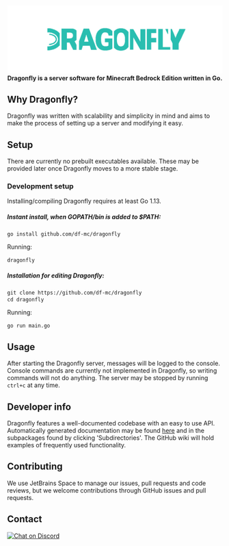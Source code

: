 <p align="center">
	<a href="https://github.com/df-mc/dragonfly"><img src="assets/banner.png"></img></a><br>
	<b>Dragonfly is a server software for Minecraft Bedrock Edition written in Go.</b>
</p>

## Why Dragonfly?

Dragonfly was written with scalability and simplicity in mind and aims to make the process of setting up a server and modifying it easy.

## Setup
There are currently no prebuilt executables available. These may be provided later once Dragonfly moves to a
more stable stage.

### Development setup
Installing/compiling Dragonfly requires at least Go 1.13.

##### Instant install, when GOPATH/bin is added to $PATH:
```
go install github.com/df-mc/dragonfly
```
Running:
```
dragonfly
```

##### Installation for editing Dragonfly:
```
git clone https://github.com/df-mc/dragonfly
cd dragonfly
```
Running:
```
go run main.go
```

## Usage
After starting the Dragonfly server, messages will be logged to the console. Console commands are currently
not implemented in Dragonfly, so writing commands will not do anything. The server may be stopped by running
`ctrl+c` at any time.

## Developer info
Dragonfly features a well-documented codebase with an easy to use API. Automatically generated documentation
may be found [here](https://pkg.go.dev/github.com/df-mc/dragonfly/dragonfly?tab=doc) and in the subpackages
found by clicking 'Subdirectories'.
The GitHub wiki will hold examples of frequently used functionality.

## Contributing
We use JetBrains Space to manage our issues, pull requests and code reviews, but we welcome contributions
through GitHub issues and pull requests.

## Contact
[![Chat on Discord](https://img.shields.io/badge/Chat-On%20Discord-738BD7.svg?style=for-the-badge)](https://discord.gg/evzQR4R)
